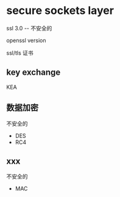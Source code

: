 
# secure sockets layer

ssl 3.0 -- 不安全的

openssl version

ssl/tls 证书

## key exchange

KEA

## 数据加密

不安全的
- DES
- RC4

## xxx

不安全的
- MAC


